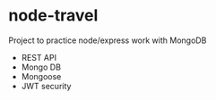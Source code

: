 # node-travel
Project to practice node/express work with MongoDB

- REST API
- Mongo DB
- Mongoose
- JWT security

